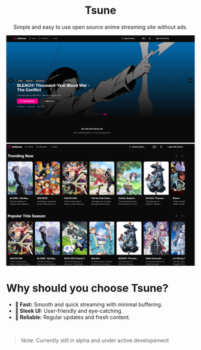 <p align="center">
    <h1 align="center">Tsune</h1>
</p>

<p align="center">Simple and easy to use open source anime streaming site without ads.</p>



<img title="img" alt="img" src="./assets/Splash.png">
<img title="img" alt="img" src="./assets/Splash 2.png">

<br/>

# Why should you choose Tsune?

- **🚀 Fast:** Smooth and quick streaming with minimal buffering.
- **🎨 Sleek UI:** User-friendly and eye-catching.
- **🔄 Reliable:** Regular updates and fresh content.

<br/>


> Note: Currently still in alpha and under active developement
